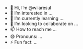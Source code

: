 - 👋 Hi, I’m @wiiaresul
- 👀 I’m interested in ...
- 🌱 I’m currently learning ...
- 💞️ I’m looking to collaborate on ...
- 📫 How to reach me ...
- 😄 Pronouns: ...
- ⚡ Fun fact: ...

<!---
wiiaresul/wiiaresul is a ✨ special ✨ repository because its `README.md` (this file) appears on your GitHub profile.
You can click the Preview link to take a look at your changes.
--->
